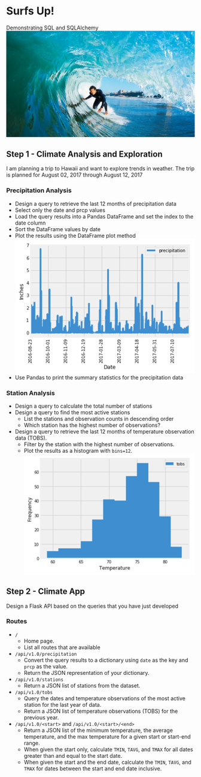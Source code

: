 # Surfs Up!
Demonstrating SQL and SQLAlchemy 
![surfs-up.png](surfs-up.png)
## Step 1 - Climate Analysis and Exploration
I am planning a trip to Hawaii and want to explore trends in weather. The trip is planned for August 02, 2017 through August 12, 2017
### Precipitation Analysis
* Design a query to retrieve the last 12 months of precipitation data
* Select only the date and prcp values
* Load the query results into a Pandas DataFrame and set the index to the date column
* Sort the DataFrame values by date
* Plot the results using the DataFrame plot method
![precipitation](precipitation.png)
* Use Pandas to print the summary statistics for the precipitation data

### Station Analysis
* Design a query to calculate the total number of stations
* Design a query to find the most active stations
  * List the stations and observation counts in descending order
  * Which station has the highest number of observations?
* Design a query to retrieve the last 12 months of temperature observation data (TOBS).
  * Filter by the station with the highest number of observations.
  * Plot the results as a histogram with `bins=12`.
    ![station-histogram](station-histogram.png)
    
## Step 2 - Climate App

Design a Flask API based on the queries that you have just developed

### Routes

* `/`
  * Home page.
  * List all routes that are available
* `/api/v1.0/precipitation`
  * Convert the query results to a dictionary using `date` as the key and `prcp` as the value.
  * Return the JSON representation of your dictionary.
* `/api/v1.0/stations`
  * Return a JSON list of stations from the dataset.
* `/api/v1.0/tobs`
  * Query the dates and temperature observations of the most active station for the last year of data.
  * Return a JSON list of temperature observations (TOBS) for the previous year.
* `/api/v1.0/<start>` and `/api/v1.0/<start>/<end>`
  * Return a JSON list of the minimum temperature, the average temperature, and the max temperature for a given start or start-end range.
  * When given the start only, calculate `TMIN`, `TAVG`, and `TMAX` for all dates greater than and equal to the start date.
  * When given the start and the end date, calculate the `TMIN`, `TAVG`, and `TMAX` for dates between the start and end date inclusive.

